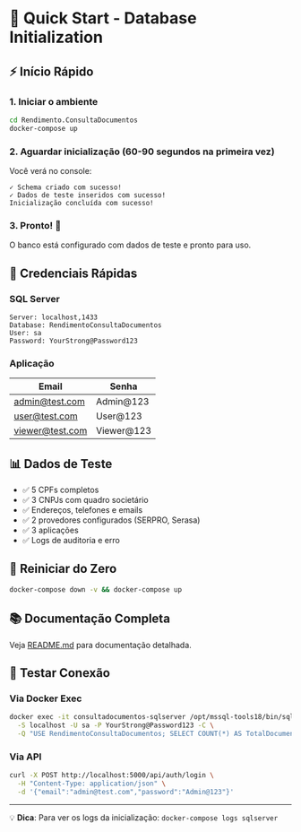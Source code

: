 # 🚀 Quick Start - Database Initialization

## ⚡ Início Rápido

### 1. Iniciar o ambiente

```bash
cd Rendimento.ConsultaDocumentos
docker-compose up
```

### 2. Aguardar inicialização (60-90 segundos na primeira vez)

Você verá no console:
```
✓ Schema criado com sucesso!
✓ Dados de teste inseridos com sucesso!
Inicialização concluída com sucesso!
```

### 3. Pronto! 🎉

O banco está configurado com dados de teste e pronto para uso.

## 🔐 Credenciais Rápidas

### SQL Server
```
Server: localhost,1433
Database: RendimentoConsultaDocumentos
User: sa
Password: YourStrong@Password123
```

### Aplicação
| Email | Senha |
|-------|-------|
| admin@test.com | Admin@123 |
| user@test.com | User@123 |
| viewer@test.com | Viewer@123 |

## 📊 Dados de Teste

- ✅ 5 CPFs completos
- ✅ 3 CNPJs com quadro societário
- ✅ Endereços, telefones e emails
- ✅ 2 provedores configurados (SERPRO, Serasa)
- ✅ 3 aplicações
- ✅ Logs de auditoria e erro

## 🔄 Reiniciar do Zero

```bash
docker-compose down -v && docker-compose up
```

## 📚 Documentação Completa

Veja [README.md](README.md) para documentação detalhada.

## 🧪 Testar Conexão

### Via Docker Exec
```bash
docker exec -it consultadocumentos-sqlserver /opt/mssql-tools18/bin/sqlcmd \
  -S localhost -U sa -P YourStrong@Password123 -C \
  -Q "USE RendimentoConsultaDocumentos; SELECT COUNT(*) AS TotalDocumentos FROM Documento;"
```

### Via API
```bash
curl -X POST http://localhost:5000/api/auth/login \
  -H "Content-Type: application/json" \
  -d '{"email":"admin@test.com","password":"Admin@123"}'
```

---

💡 **Dica**: Para ver os logs da inicialização: `docker-compose logs sqlserver`
